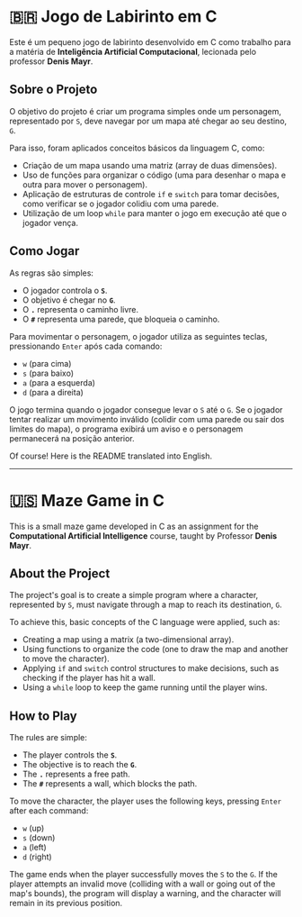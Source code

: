 # 🇧🇷 Jogo de Labirinto em C

Este é um pequeno jogo de labirinto desenvolvido em C como trabalho para a matéria de **Inteligência Artificial Computacional**, lecionada pelo professor **Denis Mayr**.

## Sobre o Projeto

O objetivo do projeto é criar um programa simples onde um personagem, representado por `S`, deve navegar por um mapa até chegar ao seu destino, `G`.

Para isso, foram aplicados conceitos básicos da linguagem C, como:

  - Criação de um mapa usando uma matriz (array de duas dimensões).
  - Uso de funções para organizar o código (uma para desenhar o mapa e outra para mover o personagem).
  - Aplicação de estruturas de controle `if` e `switch` para tomar decisões, como verificar se o jogador colidiu com uma parede.
  - Utilização de um loop `while` para manter o jogo em execução até que o jogador vença.

## Como Jogar

As regras são simples:

  - O jogador controla o **`S`**.
  - O objetivo é chegar no **`G`**.
  - O **`.`** representa o caminho livre.
  - O **`#`** representa uma parede, que bloqueia o caminho.

Para movimentar o personagem, o jogador utiliza as seguintes teclas, pressionando `Enter` após cada comando:

  - `w` (para cima)
  - `s` (para baixo)
  - `a` (para a esquerda)
  - `d` (para a direita)

O jogo termina quando o jogador consegue levar o `S` até o `G`. Se o jogador tentar realizar um movimento inválido (colidir com uma parede ou sair dos limites do mapa), o programa exibirá um aviso e o personagem permanecerá na posição anterior.

Of course\! Here is the README translated into English.

-----

# 🇺🇸 Maze Game in C

This is a small maze game developed in C as an assignment for the **Computational Artificial Intelligence** course, taught by Professor **Denis Mayr**.

## About the Project

The project's goal is to create a simple program where a character, represented by `S`, must navigate through a map to reach its destination, `G`.

To achieve this, basic concepts of the C language were applied, such as:

  - Creating a map using a matrix (a two-dimensional array).
  - Using functions to organize the code (one to draw the map and another to move the character).
  - Applying `if` and `switch` control structures to make decisions, such as checking if the player has hit a wall.
  - Using a `while` loop to keep the game running until the player wins.

## How to Play

The rules are simple:

  - The player controls the **`S`**.
  - The objective is to reach the **`G`**.
  - The **`.`** represents a free path.
  - The **`#`** represents a wall, which blocks the path.

To move the character, the player uses the following keys, pressing `Enter` after each command:

  - `w` (up)
  - `s` (down)
  - `a` (left)
  - `d` (right)

The game ends when the player successfully moves the `S` to the `G`. If the player attempts an invalid move (colliding with a wall or going out of the map's bounds), the program will display a warning, and the character will remain in its previous position.
